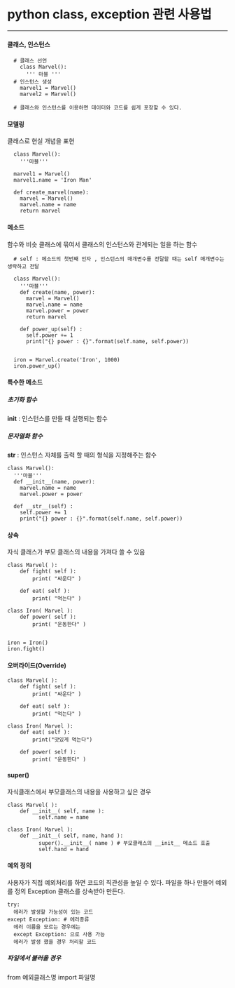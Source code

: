 # python class, exception 관련 사용법
---

#### __클래스, 인스턴스__

```
  # 클래스 선언
    class Marvel():
      ''' 마블 '''
  # 인스턴스 생성
    marvel1 = Marvel()
    marvel2 = Marvel()

  # 클래스와 인스턴스를 이용하면 데이터와 코드를 쉽게 포장할 수 있다.
```

#### __모델링__
클래스로 현실 개념을 표현
```
  class Marvel():
    '''마블'''

  marvel1 = Marvel()
  marvel1.name = 'Iron Man'

  def create_marvel(name):
    marvel = Marvel()
    marvel.name = name
    return marvel
```

#### __메소드__
함수와 비슷
클래스에 묶여서 클래스의 인스턴스와 관계되는 일을 하는 함수
```
  # self : 메소드의 첫번째 인자 , 인스턴스의 매개변수를 전달할 때는 self 매개변수는 생략하고 전달

  class Marvel():
    '''마블'''
    def create(name, power):
      marvel = Marvel()
      marvel.name = name
      marvel.power = power
      return marvel

    def power_up(self) :
      self.power += 1
      print("{} power : {}".format(self.name, self.power))


  iron = Marvel.create('Iron', 1000)
  iron.power_up()

```

#### __특수한 메소드__

##### __초기화 함수__
__init__ : 인스턴스를 만들 때 실행되는 함수

##### __문자열화 함수__
__str__ : 인스턴스 자체를 출력 할 때의 형식을 지정해주는 함수
```
class Marvel():
  '''마블'''
  def __init__(name, power):
    marvel.name = name
    marvel.power = power

  def __str__(self) :
    self.power += 1
    print("{} power : {}".format(self.name, self.power))
```

#### __상속__
자식 클래스가 부모 클래스의 내용을 가져다 쓸 수 있음
```
class Marvel( ):
    def fight( self ):
        print( "싸운다" )

    def eat( self ):
        print( "먹는다" )

class Iron( Marvel ):
    def power( self ):
        print( "운동한다" )


iron = Iron()
iron.fight()

```

#### __오버라이드(Override)__
```
class Marvel( ):
    def fight( self ):
        print( "싸운다" )

    def eat( self ):
        print( "먹는다" )

class Iron( Marvel ):
    def eat( self ):
        print("맛있게 먹는다")

    def power( self ):
        print( "운동한다" )

```

#### __super()__
자식클래스에서 부모클래스의 내용을 사용하고 싶은 경우
```
class Marvel( ):
    def __init__( self, name ):
          self.name = name

class Iron( Marvel ):
    def __init__( self, name, hand ):
          super().__init__( name ) # 부모클래스의 __init__ 메소드 호출
          self.hand = hand

```

#### __예외 정의__
사용자가 직접 예외처리를 하면 코드의 직관성을 높일 수 있다.
파일을 하나 만들어 예외를 정의
Exception 클래스를 상속받아 만든다.
```
try:
  에러가 발생할 가능성이 있는 코드
except Exception: # 에러종류
  에러 이름을 모르는 경우에는
  except Exception: 으로 사용 가능
  에러가 발생 했을 경우 처리할 코드
```

##### __파일에서 불러올 경우__

from 예외클래스명 import 파일명
